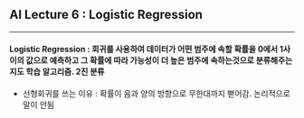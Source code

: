## AI Lecture 6 : Logistic Regression
---  
#### **Logistic Regression** : 회귀를 사용하여 데이터가 어떤 범주에 속할 확률을 0에서 1사이의 값으로 예측하고 그 확률에 따라 가능성이 더 높은 범주에 속하는것으로 분류해주는 지도 학습 알고리즘. 2진 분류
* 선형회귀를 쓰는 이유 : 확률이 음과 양의 방향으로 무한대까지 뻗어감. 논리적으로 말이 안됨

